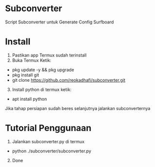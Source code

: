 # Subconverter
Script Subconverter untuk Generate Config Surfboard

# Install
1. Pastikan app Termux sudah terinstall
2. Buka Termux Ketik:
 + pkg update -y && pkg upgrade
 + pkg install git
 + git clone https://github.com/reokadhafi/subconverter.git
3. Install python di termux ketik:
 + apt install python

Jika tahap persiapan sudah beres selanjutnya jalankan subconverternya
# Tutorial Penggunaan
1. Jalankan subconverter.py di termux 
 + python ./subconverter/subconverter.py
2. Done
